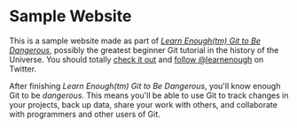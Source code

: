 # Sample Website

This is a sample website made as part of
[*Learn Enough(tm) Git to Be Dangerous*](http://learnenough.com/git-tutorial),
possibly the greatest beginner Git tutorial in the history of the Universe. You
should totally [check it out](http://learnenough.com/#email_list) and [follow
@learnenough](http://twitter.com/learnenough) on Twitter.

After finishing *Learn Enough(tm) Git to Be Dangerous*, you'll know enough Git
to be *dangerous*. This means you'll be able to use Git to track changes in
your projects, back up data, share your work with others, and collaborate with
programmers and other users of Git.
